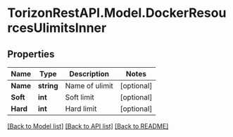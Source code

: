 
# TorizonRestAPI.Model.DockerResourcesUlimitsInner

## Properties

Name | Type | Description | Notes
------------ | ------------- | ------------- | -------------
**Name** | **string** | Name of ulimit | [optional] 
**Soft** | **int** | Soft limit | [optional] 
**Hard** | **int** | Hard limit | [optional] 

[[Back to Model list]](../README.md#documentation-for-models)
[[Back to API list]](../README.md#documentation-for-api-endpoints)
[[Back to README]](../README.md)

